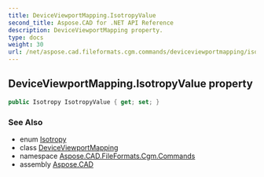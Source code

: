 ```yaml
---
title: DeviceViewportMapping.IsotropyValue
second_title: Aspose.CAD for .NET API Reference
description: DeviceViewportMapping property. 
type: docs
weight: 30
url: /net/aspose.cad.fileformats.cgm.commands/deviceviewportmapping/isotropyvalue/
---
```

## DeviceViewportMapping.IsotropyValue property

```csharp
public Isotropy IsotropyValue { get; set; }
```

### See Also

* enum [Isotropy](../../deviceviewportmapping.isotropy/)
* class [DeviceViewportMapping](../)
* namespace [Aspose.CAD.FileFormats.Cgm.Commands](../../deviceviewportmapping/)
* assembly [Aspose.CAD](../../../)


